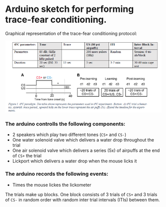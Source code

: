 # Arduino sketch for performing trace-fear conditioning.

Graphical representation of the trace-fear conditioning protocol:

![Trace-fear conditioning protocol](./figs/tf_protocol.PNG)

### The arduino controlls the following components:

- 2 speakers which play two different tones (`CS+` and `CS-`)
- One water solenoid valve which delivers a water drop throughout the trial
- One air solenoid valve which delivers a series (5x) of airpuffs at the end of `CS+` the trial 
- Lickport which delivers a water drop when the mouse licks it

### The arduino records the following events:

- Times the mouse lickes the lickometer

The trials make up blocks. 
One block consists of 3 trials of `CS+` and 3 trials of `CS-` in random order with random inter trial intervals (ITIs) between them.
